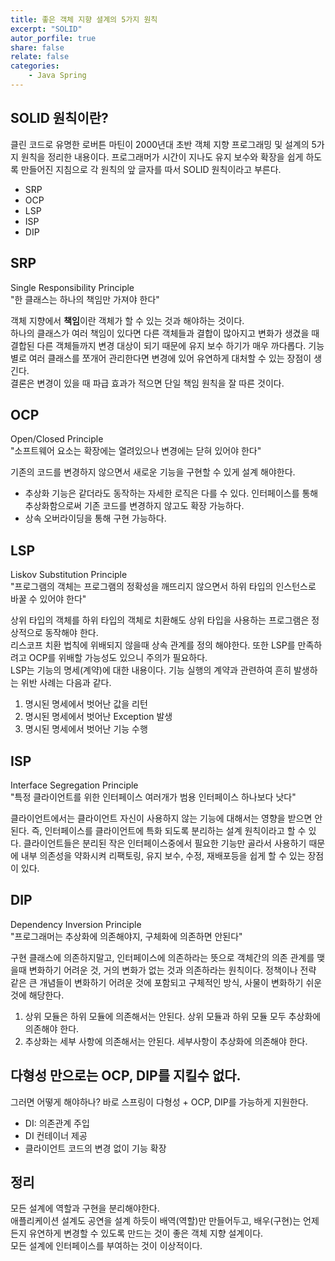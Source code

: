 ```yaml
---
title: 좋은 객체 지향 셜계의 5가지 원칙
excerpt: "SOLID"
autor_porfile: true
share: false
relate: false
categories:
    - Java Spring
---
```


## SOLID 원칙이란?
클린 코드로 유명한 로버튼 마틴이 2000년대 초반 객체 지향 프로그래밍 및 설계의 5가지 원칙을 정리한 내용이다. 프로그래머가 시간이 지나도 유지 보수와 확장을 쉽게 하도록 만들어진 지침으로 각 원칙의 앞 글자를 따서 SOLID 원칙이라고 부른다.
* SRP
* OCP
* LSP
* ISP
* DIP

## SRP
Single Responsibility Principle  
"한 클래스는 하나의 책임만 가져야 한다"  
  
객체 지향에서 **책임**이란 객체가 할 수 있는 것과 해야하는 것이다.  
하나의 클래스가 여러 책임이 있다면 다른 객체들과 결합이 많아지고 변화가 생겼을 때 결합된 다른 객체들까지 변경 대상이 되기 때문에 유지 보수 하기가 매우 까다롭다. 기능별로 여러 클래스를 쪼개어 관리한다면 변경에 있어 유연하게 대처할 수 있는 장점이 생긴다.  
결론은 변경이 있을 때 파급 효과가 적으면 단일 책임 원칙을 잘 따른 것이다.

## OCP
Open/Closed Principle  
"소프트웨어 요소는 확장에는 열려있으나 변경에는 닫혀 있어야 한다"
  
기존의 코드를 변경하지 않으면서 새로운 기능을 구현할 수 있게 설계 해야한다.
* 추상화
기능은 같더라도 동작하는 자세한 로직은 다를 수 있다. 인터페이스를 통해 추상화함으로써 기존 코드를 변경하지 않고도 확장 가능하다.
* 상속
    오버라이딩을 통해 구현 가능하다.

## LSP
Liskov Substitution Principle  
"프로그램의 객체는 프로그램의 정확성을 깨뜨리지 않으면서 하위 타입의 인스턴스로 바꿀 수 있어야 한다"
  
상위 타입의 객체를 하위 타입의 객체로 치환해도 상위 타입을 사용하는 프로그램은 정상적으로 동작해야 한다.  
리스코프 치환 법칙에 위배되지 않을때 상속 관계를 정의 해야한다. 또한 LSP를 만족하려고 OCP를 위배할 가능성도 있으니 주의가 필요하다.  
LSP는 기능의 명세(계약)에 대한 내용이다. 기능 실행의 계약과 관련하여 흔히 발생하는 위반 사례는 다음과 같다.
1. 명시된 명세에서 벗어난 값을 리턴
2. 명시된 명세에서 벗어난 Exception 발생
3. 명시된 명세에서 벗어난 기능 수행

## ISP
Interface Segregation Principle  
"특정 클라이언트를 위한 인터페이스 여러개가 범용 인터페이스 하나보다 낫다"  
  
클라이언트에서는 클라이언트 자신이 사용하지 않는 기능에 대해서는 영향을 받으면 안된다. 즉, 인터페이스를 클라이언트에 특화 되도록 분리하는 설계 원칙이라고 할 수 있다. 클라이언트들은 분리된 작은 인터페이스중에서 필요한 기능만 골라서 사용하기 때문에 내부 의존성을 약화시켜 리팩토링, 유지 보수, 수정, 재배포등을 쉽게 할 수 있는 장점이 있다.

## DIP
Dependency Inversion Principle  
"프로그래머는 추상화에 의존해야지, 구체화에 의존하면 안된다"  
  
구현 클래스에 의존하지말고, 인터페이스에 의존하라는 뜻으로 객체간의 의존 관계를 맺을때 변화하기 어려운 것, 거의 변화가 없는 것과 의존하라는 원칙이다. 정책이나 전략 같은 큰 개념들이 변화하기 어려운 것에 포함되고 구체적인 방식, 사물이 변화하기 쉬운 것에 해당한다. 
1. 상위 모듈은 하위 모듈에 의존해서는 안된다. 상위 모듈과 하위 모듈 모두 추상화에 의존해야 한다.
2. 추상화는 세부 사항에 의존해서는 안된다. 세부사항이 추상화에 의존해야 한다.

## 다형성 만으로는 OCP, DIP를 지킬수 없다.
그러면 어떻게 해야하나? 바로 스프링이 다형성 + OCP, DIP를 가능하게 지원한다.
* DI: 의존관계 주입
* DI 컨테이너 제공
* 클라이언트 코드의 변경 없이 기능 확장

## 정리
모든 설계에 역할과 구현을 분리해야한다.  
애플리케이션 설계도 공연을 설계 하듯이 배역(역할)만 만들어두고, 배우(구현)는 언제든지 유연하게 변경할 수 있도록 만드는 것이 좋은 객체 지향 설계이다.  
모든 설계에 인터페이스를 부여하는 것이 이상적이다.